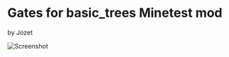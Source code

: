 # Gates for basic_trees Minetest mod
by Jozet


![Screenshot](https://image.ibb.co/mj8nWp/frame_1_delay_1_07s.gif)
